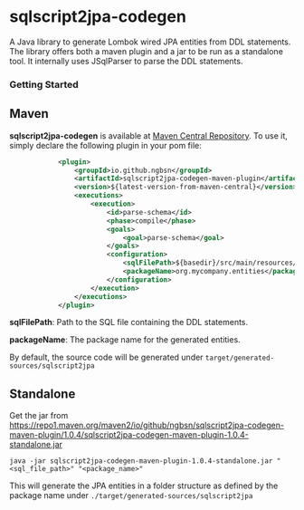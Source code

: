 # sqlscript2jpa-codegen

A Java library to generate Lombok wired JPA entities from DDL statements. The library offers both a maven plugin and a jar to be run as a standalone tool. It internally uses JSqlParser to parse the DDL statements. 

### Getting Started

## Maven

**sqlscript2jpa-codegen** is available at [Maven Central Repository](https://central.sonatype.com/artifact/io.github.ngbsn/sqlscript2jpa-codegen-maven-plugin).
To use it, simply declare the following plugin in your pom file:

```xml
            <plugin>
                <groupId>io.github.ngbsn</groupId>
                <artifactId>sqlscript2jpa-codegen-maven-plugin</artifactId>
                <version>${latest-version-from-maven-central}</version>
                <executions>
                    <execution>
                        <id>parse-schema</id>
                        <phase>compile</phase>
                        <goals>
                            <goal>parse-schema</goal>
                        </goals>
                        <configuration>
                            <sqlFilePath>${basedir}/src/main/resources/sql/organization.sql</sqlFilePath>
                            <packageName>org.mycompany.entities</packageName>
                        </configuration>
                    </execution>
                </executions>
            </plugin>
```
**sqlFilePath**: Path to the SQL file containing the DDL statements.

**packageName**: The package name for the generated entities.

By default, the source code will be generated under `target/generated-sources/sqlscript2jpa`

## Standalone

Get the jar from https://repo1.maven.org/maven2/io/github/ngbsn/sqlscript2jpa-codegen-maven-plugin/1.0.4/sqlscript2jpa-codegen-maven-plugin-1.0.4-standalone.jar

```
java -jar sqlscript2jpa-codegen-maven-plugin-1.0.4-standalone.jar "<sql_file_path>" "<package_name>"
```
This will generate the JPA entities in a folder structure as defined by the package name under `./target/generated-sources/sqlscript2jpa`

